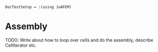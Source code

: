 ```@meta
DocTestSetup = :(using JuAFEM)
```

# Assembly
TODO: Write about how to loop over cells and do the assembly,
describe CellIterator etc.

